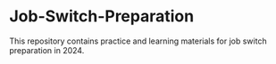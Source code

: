 # Job-Switch-Preparation
This repository contains practice and learning materials for job switch preparation in 2024.
